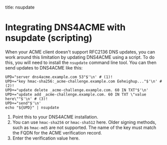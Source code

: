 title: nsupdate

# Integrating DNS4ACME with nsupdate (scripting)

When your ACME client doesn't support RFC2136 DNS updates, you can work around this limitation by updating DNS4ACME using a script. To do this, you will need to install the `nsupdate` command line tool. You can then send updates to DNS4ACME like this:


```shell
UPD="server dns4acme.example.com 53"$'\n' # (1)!
UPD+="key hmac-sha256:_acme-challenge.example.com Eeheighup..."$'\n' # (2)!
UPD+="update delete _acme-challenge.example.com. 60 IN TXT"$'\n'
UPD+="update add _acme-challenge.example.com. 60 IN TXT \"value here\""$'\n' # (3)!
UPD+="send"$'\n'
echo "${UPD}" | nsupdate
```

1.  Point this to your DNS4ACME installation.
2.  You can use `hmac-sha256` or `hmac-sha512` here. Older signing methods, such as `hmac-md5` are not supported. The name of the key must match the FQDN for the ACME verification record.
3.  Enter the verification value here.